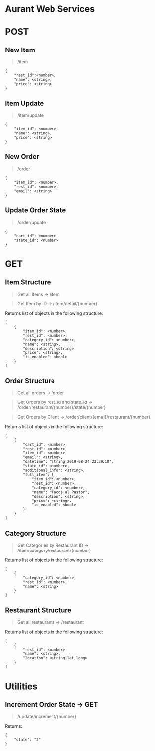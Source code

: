 # Aurant Web Services

# POST

## New Item
>/item

    {
        "rest_id":<number>,
        "name": <string>,
        "price": <string>
    }

## Item Update
>/item/update

    {
        "item_id": <number>,
        "name": <string>,
        "price": <string>
    }

## New Order
>/order

    {
        "item_id": <number>,
        "rest_id": <number>,
        "email": <string>
    }

## Update Order State
>/order/update

    {
        "cart_id": <number>,
        "state_id": <number>
    }

# GET

## Item Structure
>Get all Items -> /item

>Get Item by ID -> /item/detail/{number}

Returns list of objects in the following structure:

    [
        {
            "item_id": <number>,
            "rest_id": <number>,
            "category_id": <number>,
            "name": <string>,
            "description": <string>,
            "price": <string>,
            "is_enabled": <bool>
        }
    ]


## Order Structure
>Get all orders -> /order

>Get Orders by rest_id and state_id -> /order/restaurant/{number}/state/{number}

>Get Orders by Client -> /order/client/{email}/restaurant/{number}

Returns list of objects in the following structure:

    [
        {
            "cart_id": <number>,
            "rest_id": <number>,
            "item_id": <number>,
            "email": <string>,
            "datetime": "string|2019-08-24 23:39:10",
            "state_id": <number>,
            "additional_info": <string>,
            "full_item": {
                "item_id": <number>,
                "rest_id": <number>,
                "category_id": <number>,
                "name": "Tacos al Pastor",
                "description": <string>,
                "price": <string>,
                "is_enabled": <bool>
            }
        }
    ]


## Category Structure
>Get Categories by Restaurant ID -> /item/category/restaurant/{number}

Returns list of objects in the following structure:

    [
        {
            "category_id": <number>,
            "rest_id": <number>,
            "name": <string>
        }
    ]

## Restaurant Structure
>Get all restaurants -> /restaurant

Returns list of objects in the following structure:

    [
        {
            "rest_id": <number>,
            "name": <string>,
            "location": <string|lat,long>
        }
    ]

# Utilities 

## Increment Order State -> GET

>/update/increment/{number}

Returns:

    {
        "state": "2"
    }